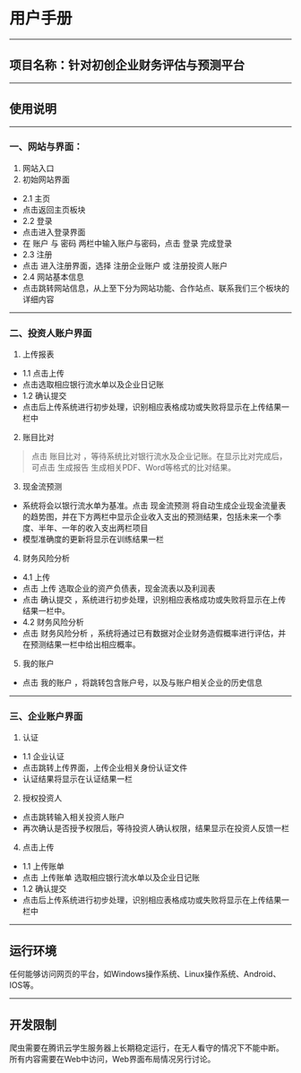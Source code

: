 # 用户手册
***
## 项目名称：针对初创企业财务评估与预测平台
***
## 使用说明
***
### 一、网站与界面：
1. 网站入口 
2. 初始网站界面
  - 2.1	主页 
  - 点击返回主页板块
  - 2.2	登录
  - 点击进入登录界面
  - 在 账户 与 密码 两栏中输入账户与密码，点击 登录 完成登录
  - 2.3	注册
  - 点击 进入注册界面，选择 注册企业账户 或 注册投资人账户
  - 2.4 网站基本信息
  - 点击跳转网站信息，从上至下分为网站功能、合作站点、联系我们三个板块的详细内容
***
### 二、投资人账户界面
1.	上传报表
  - 1.1 点击上传
  - 点击选取相应银行流水单以及企业日记账
  - 1.2 确认提交
  - 点击后上传系统进行初步处理，识别相应表格成功或失败将显示在上传结果一栏中
2.	账目比对
> 点击 账目比对 ，等待系统比对银行流水及企业记账。在显示比对完成后，可点击 生成报告 生成相关PDF、Word等格式的比对结果。
3.  现金流预测
  - 系统将会以银行流水单为基准。点击 现金流预测 将自动生成企业现金流量表的趋势图，并在下方两栏中显示企业收入支出的预测结果，包括未来一个季度、半年、一年的收入支出两栏项目
  - 模型准确度的更新将显示在训练结果一栏
 4. 财务风险分析
  - 4.1	上传
  - 点击 上传 选取企业的资产负债表，现金流表以及利润表
  - 点击 确认提交 ，系统进行初步处理，识别相应表格成功或失败将显示在上传结果一栏中。
  - 4.2	财务风险分析
  - 点击 财务风险分析 ，系统将通过已有数据对企业财务造假概率进行评估，并在预测结果一栏中给出相应概率。
5. 我的账户
  - 点击 我的账户 ，将跳转包含账户号，以及与账户相关企业的历史信息 
***
### 三、企业账户界面
1. 认证
  - 1.1 企业认证
  - 点击跳转上传界面，上传企业相关身份认证文件
  - 认证结果将显示在认证结果一栏
2. 授权投资人
  - 点击跳转输入相关投资人账户
  - 再次确认是否授予权限后，等待投资人确认权限，结果显示在投资人反馈一栏
4. 点击上传
  - 1.1 上传账单
  - 点击 上传账单 选取相应银行流水单以及企业日记账
  - 1.2 确认提交
  - 点击后上传系统进行初步处理，识别相应表格成功或失败将显示在上传结果一栏中
***
## 运行环境
任何能够访问网页的平台，如Windows操作系统、Linux操作系统、Android、IOS等。
***
## 开发限制
爬虫需要在腾讯云学生服务器上长期稳定运行，在无人看守的情况下不能中断。
所有内容需要在Web中访问，Web界面布局情况另行讨论。


